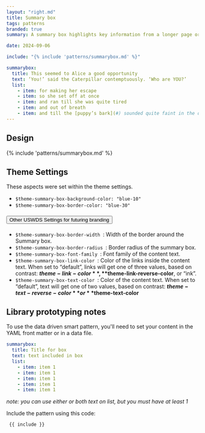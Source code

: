 ```yaml
---
layout: "right.md"
title: Summary box
tags: patterns
branded: true
summary: A summary box highlights key information from a longer page or displays next steps.

date: 2024-09-06

include: "{% include 'patterns/summarybox.md' %}"

summarybox:
  title: This seemed to Alice a good opportunity
  text: ‘You!’ said the Caterpillar contemptuously. ‘Who are YOU?’
  list:
    - item: for making her escape
    - item: so she set off at once
    - item: and ran till she was quite tired
    - item: and out of breath
    - item: and till the [puppy’s bark](#) sounded quite faint in the distance.
---
```


## Design
{% include 'patterns/summarybox.md' %}

## Theme Settings
These aspects were set within the theme settings.
- `$theme-summary-box-background-color: "blue-10"`
- `$theme-summary-box-border-color: "blue-30"`


<div class="usa-accordion">
  <h4 class="usa-accordion__heading">
    <button
      type="button"
      class="usa-accordion__button"
      aria-expanded="false"
      aria-controls="e1"
    >
      Other USWDS Settings for futuring branding
    </button>
  </h4>
  <div id="e1" class="usa-accordion__content usa-prose">

- `$theme-summary-box-border-width `: Width of the border around the Summary box.
- `$theme-summary-box-border-radius `: Border radius of the summary box.
- `$theme-summary-box-font-family `: Font family of the content text.
- `$theme-summary-box-link-color `: Color of the links inside the content text. When set to “default”, links will get one of three values, based on contrast: **$theme-link-color**, **$theme-link-reverse-color**, or “ink”.
- `$theme-summary-box-text-color `: Color of the content text. When set to “default”, text will get one of two values, based on contrast: **$theme-text-reverse-color** or **$theme-text-color**
</div>
</div>

## Library prototyping notes
To use the data driven smart pattern, you'll need to set your content in the YAML front matter or in a data file.

``` yml
summarybox:
  title: Title for box
  text: text included in box 
  list:
    - item: item 1
    - item: item 1
    - item: item 1
    - item: item 1
    - item: item 1
```
_note: you can use either or both text on list, but you must have at least 1_

Include the pattern using this code:

``` markdown
 {{ include }}
```

